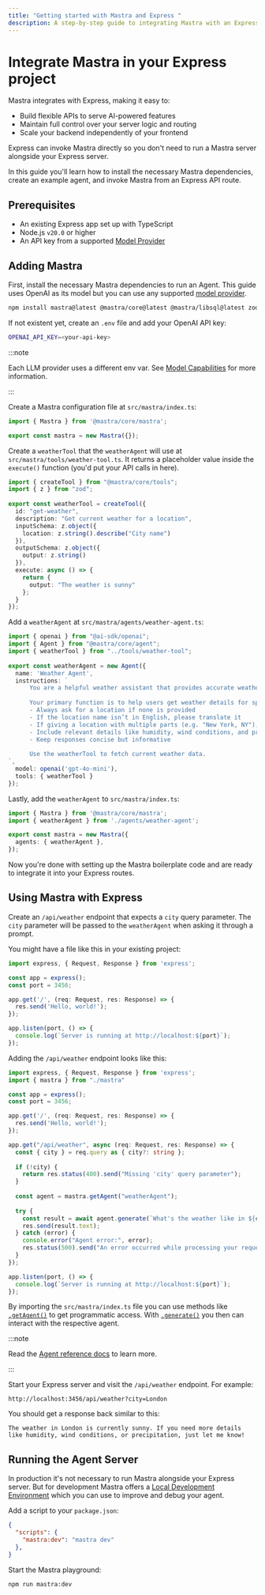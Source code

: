 ```yaml
---
title: "Getting started with Mastra and Express "
description: A step-by-step guide to integrating Mastra with an Express backend.
---
```


# Integrate Mastra in your Express project

Mastra integrates with Express, making it easy to:

- Build flexible APIs to serve AI-powered features
- Maintain full control over your server logic and routing
- Scale your backend independently of your frontend

Express can invoke Mastra directly so you don't need to run a Mastra server alongside your Express server.

In this guide you'll learn how to install the necessary Mastra dependencies, create an example agent, and invoke Mastra from an Express API route.

## Prerequisites

- An existing Express app set up with TypeScript
- Node.js `v20.0` or higher
- An API key from a supported [Model Provider](/docs/getting-started/model-providers)

## Adding Mastra

First, install the necessary Mastra dependencies to run an Agent. This guide uses OpenAI as its model but you can use any supported [model provider](/docs/getting-started/model-providers).

```bash copy
npm install mastra@latest @mastra/core@latest @mastra/libsql@latest zod@^3.0.0 @ai-sdk/openai@^1.0.0
```

If not existent yet, create an `.env` file and add your OpenAI API key:

```bash filename=".env" copy
OPENAI_API_KEY=<your-api-key>
```

:::note

Each LLM provider uses a different env var. See [Model Capabilities](/docs/getting-started/model-capability) for more information.

:::

Create a Mastra configuration file at `src/mastra/index.ts`:

```ts filename="src/mastra/index.ts" copy
import { Mastra } from '@mastra/core/mastra';

export const mastra = new Mastra({});
```

Create a `weatherTool` that the `weatherAgent` will use at `src/mastra/tools/weather-tool.ts`. It returns a placeholder value inside the `execute()` function (you'd put your API calls in here).

```ts filename="src/mastra/tools/weather-tool.ts" copy
import { createTool } from "@mastra/core/tools";
import { z } from "zod";
 
export const weatherTool = createTool({
  id: "get-weather",
  description: "Get current weather for a location",
  inputSchema: z.object({
    location: z.string().describe("City name")
  }),
  outputSchema: z.object({
    output: z.string()
  }),
  execute: async () => {
    return {
      output: "The weather is sunny"
    };
  }
});
```

Add a `weatherAgent` at `src/mastra/agents/weather-agent.ts`:

```ts filename="src/mastra/agents/weather-agent.ts" copy
import { openai } from "@ai-sdk/openai";
import { Agent } from "@mastra/core/agent";
import { weatherTool } from "../tools/weather-tool";
 
export const weatherAgent = new Agent({
  name: 'Weather Agent',
  instructions: `
      You are a helpful weather assistant that provides accurate weather information.
 
      Your primary function is to help users get weather details for specific locations. When responding:
      - Always ask for a location if none is provided
      - If the location name isn’t in English, please translate it
      - If giving a location with multiple parts (e.g. "New York, NY"), use the most relevant part (e.g. "New York")
      - Include relevant details like humidity, wind conditions, and precipitation
      - Keep responses concise but informative
 
      Use the weatherTool to fetch current weather data.
`,
  model: openai('gpt-4o-mini'),
  tools: { weatherTool }
});
```

Lastly, add the `weatherAgent` to `src/mastra/index.ts`:

```ts filename="src/mastra/index.ts" copy {2, 5}
import { Mastra } from '@mastra/core/mastra';
import { weatherAgent } from './agents/weather-agent';

export const mastra = new Mastra({
  agents: { weatherAgent },
});

```

Now you're done with setting up the Mastra boilerplate code and are ready to integrate it into your Express routes.

## Using Mastra with Express

Create an `/api/weather` endpoint that expects a `city` query parameter. The `city` parameter will be passed to the `weatherAgent` when asking it through a prompt.

You might have a file like this in your existing project:

```ts filename="src/server.ts" copy
import express, { Request, Response } from 'express';

const app = express();
const port = 3456;

app.get('/', (req: Request, res: Response) => {
  res.send('Hello, world!');
});

app.listen(port, () => {
  console.log(`Server is running at http://localhost:${port}`);
});
```

Adding the `/api/weather` endpoint looks like this:

```ts filename="src/server.ts" copy {2, 11-27}
import express, { Request, Response } from 'express';
import { mastra } from "./mastra"

const app = express();
const port = 3456;

app.get('/', (req: Request, res: Response) => {
  res.send('Hello, world!');
});

app.get("/api/weather", async (req: Request, res: Response) => {
  const { city } = req.query as { city?: string };
 
  if (!city) {
    return res.status(400).send("Missing 'city' query parameter");
  }
 
  const agent = mastra.getAgent("weatherAgent");
 
  try {
    const result = await agent.generate(`What's the weather like in ${city}?`);
    res.send(result.text);
  } catch (error) {
    console.error("Agent error:", error);
    res.status(500).send("An error occurred while processing your request");
  }
});

app.listen(port, () => {
  console.log(`Server is running at http://localhost:${port}`);
});
```

By importing the `src/mastra/index.ts` file you can use methods like [`.getAgent()`](/reference/agents/getAgent) to get programmatic access. With [`.generate()`](/reference/agents/generate) you then can interact with the respective agent.

:::note

Read the [Agent reference docs](/reference/agents/agent) to learn more.

:::

Start your Express server and visit the `/api/weather` endpoint. For example:

```
http://localhost:3456/api/weather?city=London
```

You should get a response back similar to this:

```
The weather in London is currently sunny. If you need more details like humidity, wind conditions, or precipitation, just let me know!
```

## Running the Agent Server

In production it's not necessary to run Mastra alongside your Express server. But for development Mastra offers a [Local Development Environment](/docs/server-db/local-dev-playground) which you can use to improve and debug your agent.

Add a script to your `package.json`:

```json filename="package.json" copy
{
  "scripts": {
    "mastra:dev": "mastra dev"
  },
}
```

Start the Mastra playground:

```bash copy
npm run mastra:dev
```

